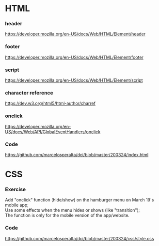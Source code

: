 # HTML

### header

https://developer.mozilla.org/en-US/docs/Web/HTML/Element/header

### footer

https://developer.mozilla.org/en-US/docs/Web/HTML/Element/footer

### script

https://developer.mozilla.org/en-US/docs/Web/HTML/Element/script

### character reference

https://dev.w3.org/html5/html-author/charref

### onclick

https://developer.mozilla.org/en-US/docs/Web/API/GlobalEventHandlers/onclick

### Code

https://github.com/marcelosperalta/dci/blob/master/200324/index.html

# CSS

### Exercise

Add "onclick" function (hide/show) on the hamburger menu on March 19's mobile app;  
Use some effects when the menu hides or shows (like "transition");  
The function is only for the mobile version of the app/website.

### Code

https://github.com/marcelosperalta/dci/blob/master/200324/css/style.css